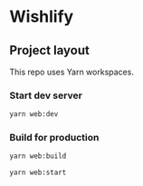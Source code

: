 # Wishlify

## Project layout

This repo uses Yarn workspaces.

### Start dev server

```bash
yarn web:dev
```

### Build for production

```bash
yarn web:build
```

```bash
yarn web:start
```
